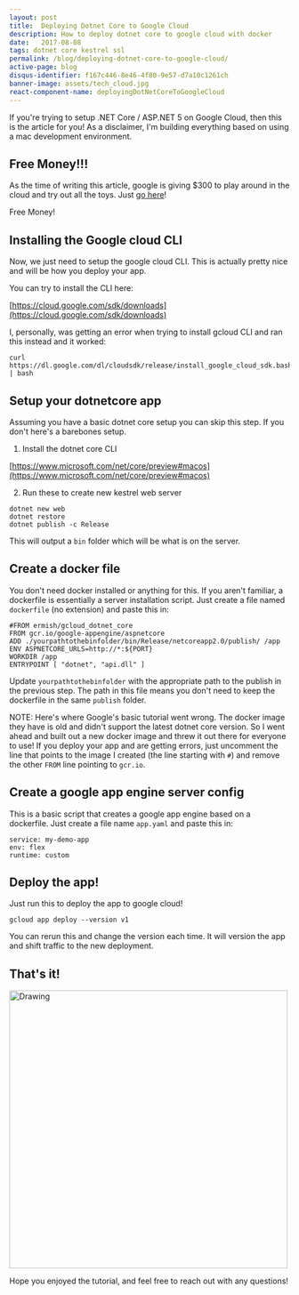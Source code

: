 ```yaml
---
layout: post
title:  Deploying Dotnet Core to Google Cloud
description: How to deploy dotnet core to google cloud with docker
date:   2017-08-08
tags: dotnet core kestrel ssl 
permalink: /blog/deploying-dotnet-core-to-google-cloud/
active-page: blog
disqus-identifier: f167c446-8e46-4f80-9e57-d7a10c1261ch
banner-image: assets/tech_cloud.jpg
react-component-name: deployingDotNetCoreToGoogleCloud
---
```


If you're trying to setup .NET Core / ASP.NET 5 on Google Cloud, then this is the article for you! 
As a disclaimer, I'm building everything based on using a mac development environment.

## Free Money!!!

As the time of writing this article, google is giving $300 to play around in the cloud and try out all the toys. Just [go here](https://cloud.google.com/)!

<aside class="pullquote">Free Money!</aside>

## Installing the Google cloud CLI

Now, we just need to setup the google cloud CLI. This is actually pretty nice and will be how you deploy your app. 

You can try to install the CLI here:

[https://cloud.google.com/sdk/downloads](https://cloud.google.com/sdk/downloads)

I, personally, was getting an error when trying to install gcloud CLI and ran this instead and it worked:

```
curl https://dl.google.com/dl/cloudsdk/release/install_google_cloud_sdk.bash | bash
```

## Setup your dotnetcore app 

Assuming you have a basic dotnet core setup you can skip this step. If you don't here's a barebones setup.

1) Install the dotnet core CLI

[https://www.microsoft.com/net/core/preview#macos](https://www.microsoft.com/net/core/preview#macos)

2) Run these to create new kestrel web server

```
dotnet new web
dotnet restore
dotnet publish -c Release
```

This will output a `bin` folder which will be what is on the server.

## Create a docker file

You don't need docker installed or anything for this. If you aren't familiar, a dockerfile is essentially a server installation script. 
Just create a file named `dockerfile` (no extension) and paste this in:


```
#FROM ermish/gcloud_dotnet_core
FROM gcr.io/google-appengine/aspnetcore
ADD ./yourpathtothebinfolder/bin/Release/netcoreapp2.0/publish/ /app
ENV ASPNETCORE_URLS=http://*:${PORT}                     
WORKDIR /app    
ENTRYPOINT [ "dotnet", "api.dll" ]
```

Update `yourpathtothebinfolder` with the appropriate path to the publish in the previous step. The path in this file means you don't need to keep the dockerfile in the same `publish` folder. 

NOTE: Here's where Google's basic tutorial went wrong. The docker image they have is old and didn't support the latest dotnet core version. So I went ahead and built out a new docker image and threw it out there for everyone to use! If you deploy your app and are getting errors, just uncomment the line that points to the image I created (the line starting with `#`) and remove the other `FROM` line pointing to `gcr.io`. 




## Create a google app engine server config

This is a basic script that creates a google app engine based on a dockerfile. Just create a file name `app.yaml` and paste this in:

```
service: my-demo-app
env: flex
runtime: custom
```

## Deploy the app!

Just run this to deploy the app to google cloud!

```
gcloud app deploy --version v1
```

You can rerun this and change the version each time. It will version the app and shift traffic to the new deployment.

## That's it!

<img src="{{ site.url }}/assets/thatsallfolks.jpg" alt="Drawing" style="width: 500px;"/>

Hope you enjoyed the tutorial, and feel free to reach out with any questions!